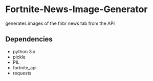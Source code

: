 # Fortnite-News-Image-Generator

generates images of the fnbr news tab from the API

##  Dependencies

- python 3.x
- pickle
- PIL
- fortnite_api
- requests
